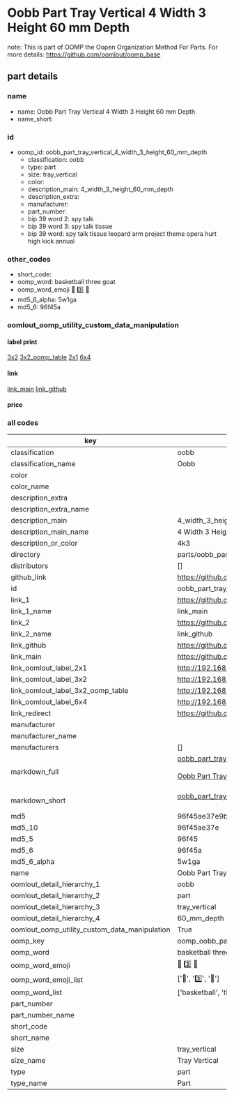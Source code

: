 # Oobb Part Tray Vertical 4 Width 3 Height 60 mm Depth  

note: This is part of OOMP the Oopen Organization Method For Parts. For more details: https://github.com/oomlout/oomp_base

##  part details
  







### name
* name: Oobb Part Tray Vertical 4 Width 3 Height 60 mm Depth
* name_short: 
### id
* oomp_id: oobb_part_tray_vertical_4_width_3_height_60_mm_depth
  * classification: oobb
  * type: part
  * size: tray_vertical
  * color: 
  * description_main: 4_width_3_height_60_mm_depth
  * description_extra: 
  * manufacturer: 
  * part_number: 
  * bip 39 word 2: spy talk
  * bip 39 word 3: spy talk tissue
  * bip 39 word: spy talk tissue leopard arm project theme opera hurt high kick annual

### other_codes
* short_code: 
* oomp_word: basketball three goat
* oomp_word_emoji :basketball: :three: :goat:
* md5_6_alpha: 5w1ga
* md5_6: 96f45a






### oomlout_oomp_utility_custom_data_manipulation
#### label print
[3x2](http://192.168.1.245:1112/?label=oomp%205w1ga)
[3x2_oomp_table](http://192.168.1.108:1112/?label=oomp%205w1ga)
[2x1](http://192.168.1.242:1112/?label=oomp%205w1ga)
[6x4](http://192.168.1.55:1112/?label=oomp%205w1ga)    

#### link

[link_main](https://github.com/oomlout/oomlout_oomp_version_1_messy/tree/main/parts/oobb_part_tray_vertical_4_width_3_height_60_mm_depth) [link_github](https://github.com/oomlout/oomlout_oomp_version_1_messy/tree/main/parts/oobb_part_tray_vertical_4_width_3_height_60_mm_depth)                             

#### price







### all codes 
| key | value |  
| --- | --- |  
| classification | oobb |  
| classification_name | Oobb |  
| color |  |  
| color_name |  |  
| description_extra |  |  
| description_extra_name |  |  
| description_main | 4_width_3_height_60_mm_depth |  
| description_main_name | 4 Width 3 Height 60 mm Depth |  
| description_or_color | 4k3 |  
| directory | parts/oobb_part_tray_vertical_4_width_3_height_60_mm_depth |  
| distributors | [] |  
| github_link | https://github.com/oomlout/oomlout_oomp_part_src/tree/main/parts/oobb_part_tray_vertical_4_width_3_height_60_mm_depth |  
| id | oobb_part_tray_vertical_4_width_3_height_60_mm_depth |  
| link_1 | https://github.com/oomlout/oomlout_oomp_version_1_messy/tree/main/parts/oobb_part_tray_vertical_4_width_3_height_60_mm_depth |  
| link_1_name | link_main |  
| link_2 | https://github.com/oomlout/oomlout_oomp_version_1_messy/tree/main/parts/oobb_part_tray_vertical_4_width_3_height_60_mm_depth |  
| link_2_name | link_github |  
| link_github | https://github.com/oomlout/oomlout_oomp_version_1_messy/tree/main/parts/oobb_part_tray_vertical_4_width_3_height_60_mm_depth |  
| link_main | https://github.com/oomlout/oomlout_oomp_version_1_messy/tree/main/parts/oobb_part_tray_vertical_4_width_3_height_60_mm_depth |  
| link_oomlout_label_2x1 | http://192.168.1.242:1112/?label=oomp%205w1ga |  
| link_oomlout_label_3x2 | http://192.168.1.245:1112/?label=oomp%205w1ga |  
| link_oomlout_label_3x2_oomp_table | http://192.168.1.108:1112/?label=oomp%205w1ga |  
| link_oomlout_label_6x4 | http://192.168.1.55:1112/?label=oomp%205w1ga |  
| link_redirect | https://github.com/oomlout/oomlout_oomp_version_1_messy/tree/main/parts/oobb_part_tray_vertical_4_width_3_height_60_mm_depth |  
| manufacturer |  |  
| manufacturer_name |  |  
| manufacturers | [] |  
| markdown_full | [oobb_part_tray_vertical_4_width_3_height_60_mm_depth](none)<br>[](none)<br>[Oobb Part Tray Vertical 4 Width 3 Height 60 Mm Depth](none)<br><br> |  
| markdown_short | [oobb_part_tray_vertical_4_width_3_height_60_mm_depth](none)<br><br> |  
| md5 | 96f45ae37e9b5c02b005d805c5b7669a |  
| md5_10 | 96f45ae37e |  
| md5_5 | 96f45 |  
| md5_6 | 96f45a |  
| md5_6_alpha | 5w1ga |  
| name | Oobb Part Tray Vertical 4 Width 3 Height 60 mm Depth |  
| oomlout_detail_hierarchy_1 | oobb |  
| oomlout_detail_hierarchy_2 | part |  
| oomlout_detail_hierarchy_3 | tray_vertical |  
| oomlout_detail_hierarchy_4 | 60_mm_depth |  
| oomlout_oomp_utility_custom_data_manipulation | True |  
| oomp_key | oomp_oobb_part_tray_vertical_4_width_3_height_60_mm_depth |  
| oomp_word | basketball three goat |  
| oomp_word_emoji | :basketball: :three: :goat: |  
| oomp_word_emoji_list | [':basketball:', ':three:', ':goat:'] |  
| oomp_word_list | ['basketball', 'three', 'goat'] |  
| part_number |  |  
| part_number_name |  |  
| short_code |  |  
| short_name |  |  
| size | tray_vertical |  
| size_name | Tray Vertical |  
| type | part |  
| type_name | Part |  
